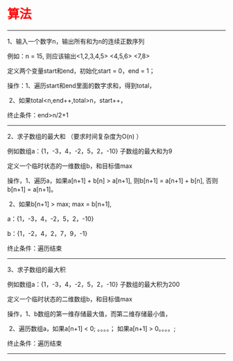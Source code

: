 # <font color ="red">算法</font>

------

1、输入一个数字n，输出所有和为n的连续正数序列

例如：n = 15, 则应该输出<1,2,3,4,5> <4,5,6> <7,8>

定义两个变量start和end，初始化start = 0，end = 1；

操作：1、遍历start和end里面的数字求和，得到total，

​		   2、如果total<n,end++,total>n，start++，

终止条件：end>n/2+1

------

2、求子数组的最大和 （要求时间复杂度为O(n) ）

例如数组a：{1，-3，4，-2，5，2，-10}   子数组的最大和为9

定义一个临时状态的一维数组b，和目标值max

操作，1、遍历a，如果a[n+1] + b[n] > a[n+1], 则b[n+1] = a[n+1] + b[n], 否则b[n+1] = a[n+1]。

​	       2、如果b[n+1] > max;    max = b[n+1],

a：{1，-3，4，-2，5，2，-10}

b：{1，-2，4，2，7，9，-1}

终止条件：遍历结束

------

3、求子数组的最大积

例如数组a：{1，-3，4，-2，5，2，-10}   子数组的最大积为200

定义一个临时状态的二维数组b，和目标值max

操作，1、b数组的第一维存储最大值，而第二维存储最小值，

​		   2、遍历数组a，如果a[n+1] < 0; 。。。。； 如果a[n+1] > 0。。。。;

终止条件：遍历结束

------

